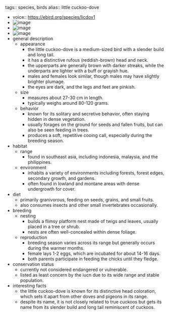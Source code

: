 tags:: species, birds
alias:: little cuckoo-dove

- voice:: https://ebird.org/species/licdov1
- ![image](https://ipfs.io/ipfs/QmTGcvCfSi7YqrcYt3cMmLKDDszVUEwkJ4qFAyeK1BnktD)
- ![image](https://ipfs.io/ipfs/QmTKvJERG4DJxf6vb5nmW6jEoc9gnD9YSQ1wEUjsxv6Dyx)
- ![image](https://ipfs.io/ipfs/QmXUmN2KoTpUFTxEztp5j7hFgYSSuXy5PSG68eUHBJHN6A)
- general description
	- appearance
		- the little cuckoo-dove is a medium-sized bird with a slender build and long tail.
		- it has a distinctive rufous (reddish-brown) head and neck.
		- the upperparts are generally brown with darker streaks, while the underparts are lighter with a buff or grayish hue.
		- males and females look similar, though males may have slightly brighter plumage.
		- the eyes are dark, and the legs and feet are pinkish.
	- size
		- measures about 27-30 cm in length.
		- typically weighs around 80-120 grams.
	- behavior
		- known for its solitary and secretive behavior, often staying hidden in dense vegetation.
		- usually forages on the ground for seeds and fallen fruits, but can also be seen feeding in trees.
		- produces a soft, repetitive cooing call, especially during the breeding season.
- habitat
	- range
		- found in southeast asia, including indonesia, malaysia, and the philippines.
	- environment
		- inhabits a variety of environments including forests, forest edges, secondary growth, and gardens.
		- often found in lowland and montane areas with dense undergrowth for cover.
- diet
	- primarily granivorous, feeding on seeds, grains, and small fruits.
	- also consumes insects and other small invertebrates occasionally.
- breeding
	- nesting
		- builds a flimsy platform nest made of twigs and leaves, usually placed in a tree or shrub.
		- nests are often well-concealed within dense foliage.
	- reproduction
		- breeding season varies across its range but generally occurs during the warmer months.
		- female lays 1-2 eggs, which are incubated for about 14-16 days.
		- both parents participate in feeding the chicks until they fledge.
- conservation status
	- currently not considered endangered or vulnerable.
	- listed as least concern by the iucn due to its wide range and stable population.
- interesting facts
	- the little cuckoo-dove is known for its distinctive head coloration, which sets it apart from other doves and pigeons in its range.
	- despite its name, it is not closely related to true cuckoos but gets its name from its slender build and long tail reminiscent of cuckoos.
